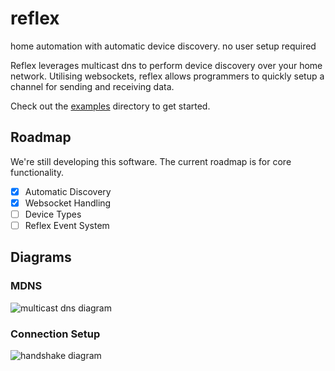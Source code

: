 # reflex
home automation with automatic device discovery. no user setup required

Reflex leverages multicast dns to perform device discovery over your home network.
Utilising websockets, reflex allows programmers to quickly setup a channel for sending and receiving data.

Check out the [examples](https://github.com/tomlister/reflex/tree/master/examples) directory to get started.

## Roadmap
We're still developing this software. The current roadmap is for core functionality.
- [x] Automatic Discovery
- [x] Websocket Handling
- [ ] Device Types
- [ ] Reflex Event System

## Diagrams
### MDNS
![multicast dns diagram](https://raw.githubusercontent.com/tomlister/reflex/master/docs/mdns-diagram.png)
### Connection Setup
![handshake diagram](https://raw.githubusercontent.com/tomlister/reflex/master/docs/handshake.png)
